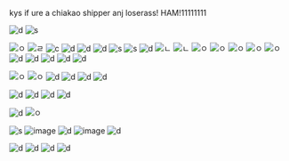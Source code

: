 kys if ure a chiakao shipper anj loserass! HAM!11111111

![d](https://media.discordapp.net/attachments/1073270199878418433/1138678576410017922/blinkiesCafe-5i.png?width=187&height=25) ![s](https://pixel.crd.co/assets/images/gallery02/7de46f4e.gif?v=6c952962) 

![ㅇ](https://supplies.ju.mp/assets/images/gallery01/0383b620.png?v=9163b103) ![ㄹ](https://supplies.ju.mp/assets/images/gallery02/b3829f51.png?v=9163b103) ![c](https://i.imgur.com/PU9ghqb.png) ![d](https://i.imgur.com/zgaRFiu.gif) ![d](https://i.imgur.com/rxe0TCe.gif)  ![d](https://supplies.ju.mp/assets/images/gallery02/e8d85b97.png?v=9163b103) ![s](https://gardenia.ju.mp/assets/images/gallery08/15ae3a7f.png?v=4aad6e15) ![s](https://wilardo.crd.co/assets/images/gallery08/eed9c4dc.png?v=a363c8e1) ![d](https://wilardo.crd.co/assets/images/gallery08/029b6ef8.gif?v=a363c8e1) ![ㄴ](https://wilardo.crd.co/assets/images/gallery11/09303a58.png?v=a363c8e1) ![ㄴ](https://wilardo.crd.co/assets/images/gallery08/771bec75.jpg?v=a363c8e1) ![ㅇ](https://wilardo.crd.co/assets/images/gallery10/3213c214.png?v=a363c8e1) ![ㅇ](https://wilardo.crd.co/assets/images/gallery10/76d74e22.png?v=a363c8e1) ![ㅇ](https://wilardo.crd.co/assets/images/gallery13/1e31de50.png?v=a363c8e1) ![ㅇ](https://wilardo.crd.co/assets/images/gallery10/0337f01e.png?v=a363c8e1) ![ㅇ](https://wilardo.crd.co/assets/images/gallery13/2170670e.png?v=a363c8e1) ![d](https://64.media.tumblr.com/7a94455c84272472d9e16d37e018fc53/957bad2c6a46f594-c4/s250x400/fe1aef8f50b3373cff2c6a9ebe6ad56bd6355bce.gifv) ![d](https://y2k.neocities.org/stamps/tumblr_inline_pf6lisXxFI1tjl8rj_500.png) ![d](https://y2k.neocities.org/stamps2/believe___stamp_by_thecandycoating-dac2n2e.gif) ![d](https://y2k.neocities.org/stamps2/tumblr_inline_p81z5lzK3G1uli46t_500.png) 
![d](https://supplies.ju.mp/assets/images/gallery02/885a92a0.png?v=9163b103)


![ㅇ](https://wilardo.crd.co/assets/images/gallery10/17a20d58.png?v=a363c8e1) ![ㅇ](https://wilardo.crd.co/assets/images/gallery10/4913cc50.png?v=a363c8e1) ![d](https://wilardo.crd.co/assets/images/gallery10/816dce38.png?v=a363c8e1) ![d](https://wilardo.crd.co/assets/images/gallery10/5a72a12b.png?v=a363c8e1) ![d](https://mikejima.crd.co/assets/images/gallery14/f5aaa7c9.gif?v=16e7e82c) ![d](https://images-wixmp-ed30a86b8c4ca887773594c2.wixmp.com/f/bef665ae-4eed-4510-bf72-5980451aba11/da5g39k-7dbd334f-eda4-4dbc-bd4d-55ff1261b94f.jpg/v1/fill/w_99,h_56,q_75,strp/trickstar_stamp_by_mea_min_da5g39k-fullview.jpg?token=eyJ0eXAiOiJKV1QiLCJhbGciOiJIUzI1NiJ9.eyJzdWIiOiJ1cm46YXBwOjdlMGQxODg5ODIyNjQzNzNhNWYwZDQxNWVhMGQyNmUwIiwiaXNzIjoidXJuOmFwcDo3ZTBkMTg4OTgyMjY0MzczYTVmMGQ0MTVlYTBkMjZlMCIsIm9iaiI6W1t7ImhlaWdodCI6Ijw9NTYiLCJwYXRoIjoiXC9mXC9iZWY2NjVhZS00ZWVkLTQ1MTAtYmY3Mi01OTgwNDUxYWJhMTFcL2RhNWczOWstN2RiZDMzNGYtZWRhNC00ZGJjLWJkNGQtNTVmZjEyNjFiOTRmLmpwZyIsIndpZHRoIjoiPD05OSJ9XV0sImF1ZCI6WyJ1cm46c2VydmljZTppbWFnZS5vcGVyYXRpb25zIl19.1pRXB7acBOlX3m5vqR1yJn5OacF-KRMpso-a96kuJaI)

![d](https://64.media.tumblr.com/43577473ae9d54f7af16b5e420180c4b/tumblr_pvhunoRLxr1xbgu08o2_100.png) 
![d](https://64.media.tumblr.com/c58d885b39b0730e7e100f8a4d96eea1/tumblr_pyq3b2nMMX1xbgu08o2_100.png) ![d](https://64.media.tumblr.com/e08f2491d1c12c2a7b64fb1553ce564a/tumblr_pvhunoRLxr1xbgu08o4_100.png) ![d](https://images-wixmp-ed30a86b8c4ca887773594c2.wixmp.com/f/bef665ae-4eed-4510-bf72-5980451aba11/da5g311-9140dd30-d57b-4083-9e1d-62e6ba8a049c.jpg/v1/fill/w_99,h_56,q_75,strp/ensemble_starts_stamp_by_mea_min_da5g311-fullview.jpg?token=eyJ0eXAiOiJKV1QiLCJhbGciOiJIUzI1NiJ9.eyJzdWIiOiJ1cm46YXBwOjdlMGQxODg5ODIyNjQzNzNhNWYwZDQxNWVhMGQyNmUwIiwiaXNzIjoidXJuOmFwcDo3ZTBkMTg4OTgyMjY0MzczYTVmMGQ0MTVlYTBkMjZlMCIsIm9iaiI6W1t7ImhlaWdodCI6Ijw9NTYiLCJwYXRoIjoiXC9mXC9iZWY2NjVhZS00ZWVkLTQ1MTAtYmY3Mi01OTgwNDUxYWJhMTFcL2RhNWczMTEtOTE0MGRkMzAtZDU3Yi00MDgzLTllMWQtNjJlNmJhOGEwNDljLmpwZyIsIndpZHRoIjoiPD05OSJ9XV0sImF1ZCI6WyJ1cm46c2VydmljZTppbWFnZS5vcGVyYXRpb25zIl19.6kuGg5ZOVlHczptadBzNiVVxJZ_fKMfYzKxN0xRP3cY)

![d](https://media.discordapp.net/attachments/1124812862213341346/1138663808118829156/tumblr_pucb1sSHXk1xbgu08o1_100.png?width=123&height=70) ![ㅇ](https://wilardo.crd.co/assets/images/gallery10/c41d2937.jpg?v=a363c8e1)

 ![s](https://watermelon.crd.co/assets/images/gallery07/2d99cd5f.jpg?v=ab2f6a73) ![image](https://github.com/wyippee/wyippee/assets/118184209/c3f5d0aa-3f96-4ccf-8c9d-d7dbc07ad7bc) ![d](https://media.discordapp.net/attachments/1124812862213341346/1138649441734250608/821a3990.png?width=123&height=70) ![image](https://github.com/wyippee/wyippee/assets/118184209/1f85027a-410d-4c69-8b29-447a4d3010ed)
![d](https://pixel.crd.co/assets/images/gallery02/2e21e66d.gif?v=6c9529620)

![d](https://lifted.crd.co/assets/images/gallery03/e1301be4.jpg?v=540c5116) ![d](https://lifted.crd.co/assets/images/gallery03/1603b7b6.jpg?v=540c5116) ![d](https://lifted.crd.co/assets/images/gallery03/9a5959e5.gif?v=540c5116) ![d](https://lifted.crd.co/assets/images/gallery03/79b7d3fb.jpg?v=540c5116)
